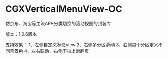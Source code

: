 # CGXVerticalMenuView-OC

仿京东、淘宝等主流APP分类切换的滚动视图的封装库

版本：1.0.6版本


支持效果：
1、左侧自定义标签view
2、右侧多分区滑动
3、右侧每个分区定义不同背景色
4、左右联动，右侧下拉上滑翻页
